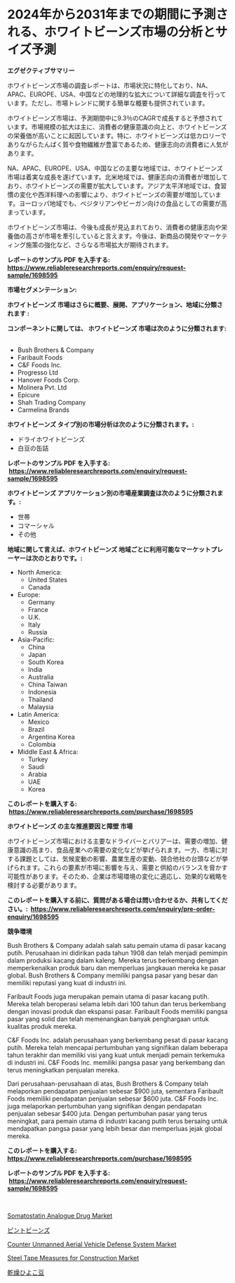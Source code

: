 <p><h1>2024年から2031年までの期間に予測される、ホワイトビーンズ市場の分析とサイズ予測</h1></p><p><strong>エグゼクティブサマリー</strong></p>
<p><p>ホワイトビーンズ市場の調査レポートは、市場状況に特化しており、NA、APAC、EUROPE、USA、中国などの地理的な拡大について詳細な調査を行っています。ただし、市場トレンドに関する簡単な概要も提供されています。</p><p>ホワイトビーンズ市場は、予測期間中に9.3％のCAGRで成長すると予想されています。市場規模の拡大は主に、消費者の健康意識の向上と、ホワイトビーンズの栄養価が高いことに起因しています。特に、ホワイトビーンズは低カロリーでありながらたんぱく質や食物繊維が豊富であるため、健康志向の消費者に人気があります。</p><p>NA、APAC、EUROPE、USA、中国などの主要な地域では、ホワイトビーンズ市場は着実な成長を遂げています。北米地域では、健康志向の消費者が増加しており、ホワイトビーンズの需要が拡大しています。アジア太平洋地域では、食習慣の変化や西洋料理への影響により、ホワイトビーンズの需要が増加しています。ヨーロッパ地域でも、ベジタリアンやビーガン向けの食品としての需要が高まっています。</p><p>ホワイトビーンズ市場は、今後も成長が見込まれており、消費者の健康志向や栄養価の高さが市場を牽引していると言えます。今後は、新商品の開発やマーケティング施策の強化など、さらなる市場拡大が期待されます。</p></p>
<p><strong>レポートのサンプル PDF を入手する: <a href="https://www.reliableresearchreports.com/enquiry/request-sample/1698595">https://www.reliableresearchreports.com/enquiry/request-sample/1698595</a></strong></p>
<p><strong>市場セグメンテーション:</strong></p>
<p><strong> ホワイトビーンズ 市場はさらに概要、展開、アプリケーション、地域に分類されます :</strong></p>
<p><strong>コンポーネントに関しては、 ホワイトビーンズ 市場は次のように分類されます: &nbsp;</strong></p>
<p><ul><li>Bush Brothers & Company</li><li>Faribault Foods</li><li>C&F Foods Inc.</li><li>Progresso Ltd</li><li>Hanover Foods Corp.</li><li>Molinera Pvt. Ltd</li><li>Epicure</li><li>Shah Trading Company</li><li>Carmelina Brands</li></ul></p>
<p><strong> ホワイトビーンズ タイプ別の市場分析は次のように分類されます。:</strong></p>
<p><ul><li>ドライホワイトビーンズ</li><li>白豆の缶詰</li></ul></p>
<p><strong>レポートのサンプル PDF を入手する: &nbsp;<a href="https://www.reliableresearchreports.com/enquiry/request-sample/1698595">https://www.reliableresearchreports.com/enquiry/request-sample/1698595</a></strong></p>
<p><strong> ホワイトビーンズ アプリケーション別の市場産業調査は次のように分類されます。:</strong></p>
<p><ul><li>世帯</li><li>コマーシャル</li><li>その他</li></ul></p>
<p><strong>地域に関して言えば、ホワイトビーンズ 地域ごとに利用可能なマーケットプレーヤーは次のとおりです。:</strong></p>
<p><ul>
    <li>
        North America:
        <ul>
            <li>United States</li>
            <li>Canada</li>
        </ul>
    </li>
    <li>
        Europe:
        <ul>
            <li>Germany</li>
            <li>France</li>
            <li>U.K.</li>
            <li>Italy</li>
            <li>Russia</li>
        </ul>
    </li>
    <li>
        Asia-Pacific:
        <ul>
            <li>China</li>
            <li>Japan</li>
            <li>South Korea</li>
            <li>India</li>
            <li>Australia</li>
            <li>China Taiwan</li>
            <li>Indonesia</li>
            <li>Thailand</li>
            <li>Malaysia</li>
        </ul>
    </li>
    <li>
        Latin America:
        <ul>
            <li>Mexico</li>
            <li>Brazil</li>
            <li>Argentina Korea</li>
            <li>Colombia</li>
        </ul>
    </li>
    <li>
        Middle East & Africa:
        <ul>
            <li>Turkey</li>
            <li>Saudi</li>
            <li>Arabia</li>
            <li>UAE</li>
            <li>Korea</li>
        </ul>
    </li>
    </ul></p>
<p><strong>このレポートを購入する: &nbsp;<a href="https://www.reliableresearchreports.com/purchase/1698595">https://www.reliableresearchreports.com/purchase/1698595</a></strong></p>
<p><strong>ホワイトビーンズ の主な推進要因と障壁 市場</strong></p>
<p><p>ホワイトビーンズ市場における主要なドライバーとバリアーは、需要の増加、健康意識の高まり、食品産業への需要の変化などが挙げられます。一方、市場に対する課題としては、気候変動の影響、農業生産の変動、競合他社の台頭などが挙げられます。これらの要素が市場に影響を与え、需要と供給のバランスを脅かす可能性があります。そのため、企業は市場環境の変化に適応し、効果的な戦略を検討する必要があります。</p></p>
<p><strong>このレポートを購入する前に、質問がある場合は問い合わせるか、共有してください。:&nbsp; <a href="https://www.reliableresearchreports.com/enquiry/pre-order-enquiry/1698595">https://www.reliableresearchreports.com/enquiry/pre-order-enquiry/1698595</a></strong></p>
<p><strong>競争環境</strong></p>
<p><p>Bush Brothers & Company adalah salah satu pemain utama di pasar kacang putih. Perusahaan ini didirikan pada tahun 1908 dan telah menjadi pemimpin dalam produksi kacang dalam kaleng. Mereka terus berkembang dengan memperkenalkan produk baru dan memperluas jangkauan mereka ke pasar global. Bush Brothers & Company memiliki pangsa pasar yang besar dan memiliki reputasi yang kuat di industri ini.</p><p>Faribault Foods juga merupakan pemain utama di pasar kacang putih. Mereka telah beroperasi selama lebih dari 100 tahun dan terus berkembang dengan inovasi produk dan ekspansi pasar. Faribault Foods memiliki pangsa pasar yang solid dan telah memenangkan banyak penghargaan untuk kualitas produk mereka.</p><p>C&F Foods Inc. adalah perusahaan yang berkembang pesat di pasar kacang putih. Mereka telah mencapai pertumbuhan yang signifikan dalam beberapa tahun terakhir dan memiliki visi yang kuat untuk menjadi pemain terkemuka di industri ini. C&F Foods Inc. memiliki pangsa pasar yang berkembang dan terus meningkatkan penjualan mereka.</p><p>Dari perusahaan-perusahaan di atas, Bush Brothers & Company telah melaporkan pendapatan penjualan sebesar $900 juta, sementara Faribault Foods memiliki pendapatan penjualan sebesar $600 juta. C&F Foods Inc. juga melaporkan pertumbuhan yang signifikan dengan pendapatan penjualan sebesar $400 juta. Dengan pertumbuhan pasar yang terus meningkat, para pemain utama di industri kacang putih terus bersaing untuk mendapatkan pangsa pasar yang lebih besar dan memperluas jejak global mereka.</p></p>
<p><strong>このレポートを購入する: &nbsp; <a href="https://www.reliableresearchreports.com/purchase/1698595">https://www.reliableresearchreports.com/purchase/1698595</a></strong></p>
<p><strong>レポートのサンプル PDF を入手する: &nbsp;<a href="https://www.reliableresearchreports.com/enquiry/request-sample/1698595">https://www.reliableresearchreports.com/enquiry/request-sample/1698595</a></strong><strong></strong></p>
<p>&nbsp;</p>
<p><p><a href="https://issuu.com/reportprime-2/docs/somatostatin-analogue-drug-market-size-2030.pptx">Somatostatin Analogue Drug Market</a></p><p><a href="https://github.com/ReganWisoky2023/Market-Research-Report-List-1/blob/main/48017127297.md">ピントビーンズ</a></p><p><a href="https://view.publitas.com/reportprime-1/counter-unmanned-aerial-vehicle-defense-system-market-size-evaluating-its-market-trends-growth-and-projections-2024-2031/">Counter Unmanned Aerial Vehicle Defense System Market</a></p><p><a href="https://github.com/provorikovar/Market-Research-Report-List-3/blob/main/steel-tape-measures-for-construction-market.md">Steel Tape Measures for Construction Market</a></p><p><a href="https://github.com/cbigkbh02719/Market-Research-Report-List-1/blob/main/98113297296.md">乾燥ひよこ豆</a></p></p>